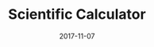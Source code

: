 ---
slug: "/projects/scientific-calculator"
date: "2017-11-07"
title: "Scientific Calculator"
examples: ['']
repositories: ['']
videos: []
resources: []
frameworks: ['Vanilla JS']
---